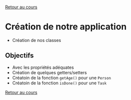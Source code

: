 [Retour au cours](../cours.md)

# Création de notre application

* Création de nos classes

## Objectifs

* Avec les propriétés adéquates
* Création de quelques getters/setters
* Créatoin de la fonction `getAge()` pour une `Person`
* Créatoin de la fonction `isDone()` pour une `Task`

[Retour au cours](../cours.md)
